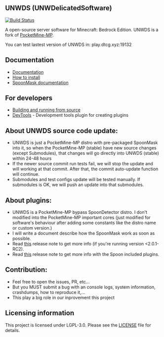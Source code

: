 ## UNWDS (UNWDelicatedSoftware)	
[![Build Status](https://travis-ci.com/UnnamedNetwork/UNWDS.svg?branch=stable)](https://travis-ci.com/UnnamedNetwork/UNWDS)

A open-source server software for Minecraft: Bedrock Edition. UNWDS is a fork of [PocketMine-MP](https://github.com/pmmp/PocketMine-MP).

You can test lastest version of UNWDS in: play.dtcg.xyz:19132

## Documentation
- [Documentation](DOCUMENT.md)
- [How to install](INSTALL.md)
- [SpoonMask documentation](https://github.com/dtcu0ng/SpoonMask/blob/main/DOCUMENT.md)

## For developers
 * [Building and running from source](BUILDING.md)
 * [DevTools](https://github.com/pmmp/DevTools/) - Development tools plugin for creating plugins

## About UNWDS source code update:
+ UNWDS is just a PocketMine-MP distro with pre-packaged SpoonMask into it, so when the PocketMine-MP (stable) have new source changes (except Submodules), that changes will go directly into UNWDS (stable) within 24-48 hours
+ If the newer source commit run tests fail, we will stop the update and will working at that commit. After that, the commit auto-update function will continue.
+ Submodules and test configs update will be tested manually. If submodules is OK, we will push an update into that submodules.

## About plugins:
+ UNWDS is a PocketMine-MP bypass SpoonDetector distro. I don't modified into the PocketMine-MP important cores (just modified for software's behaviour after adding some constants like the distro name or custom version.)
+ I will write a document describe how the SpoonMask work as soon as possible.
+ Read [this](https://github.com/dtcu0ng/UNWDS/releases/tag/2.0.1-RC2) release note to get more info (if you're running version <2.0.1-RC2).
+ Read [this](https://github.com/dtcu0ng/UNWDS/releases/tag/2.0.4%2Bdev.19) release note to get more info with the Spoon included plugins.

## Contribution:
+ Feel free to open the issues, PR, etc...
+ But you MUST submit a bug with an console logs, system information, crashdumps, how to reproduce it,... 
+ This play a big role in our inprovement this project	

## Licensing information
This project is licensed under LGPL-3.0. Please see the [LICENSE](/LICENSE) file for details.
